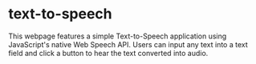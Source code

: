 # text-to-speech
 This webpage features a simple Text-to-Speech application using JavaScript's native Web Speech API. Users can input any text into a text field and click a button to hear the text converted into audio.
